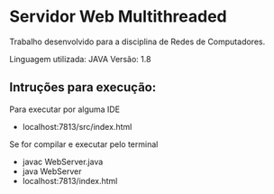 # Servidor Web Multithreaded
Trabalho desenvolvido para a disciplina de Redes de Computadores.

Linguagem utilizada: JAVA
Versão: 1.8

## Intruções para execução:
Para executar por alguma IDE
- localhost:7813/src/index.html

Se for compilar e executar pelo terminal
- javac WebServer.java
- java WebServer
- localhost:7813/index.html
